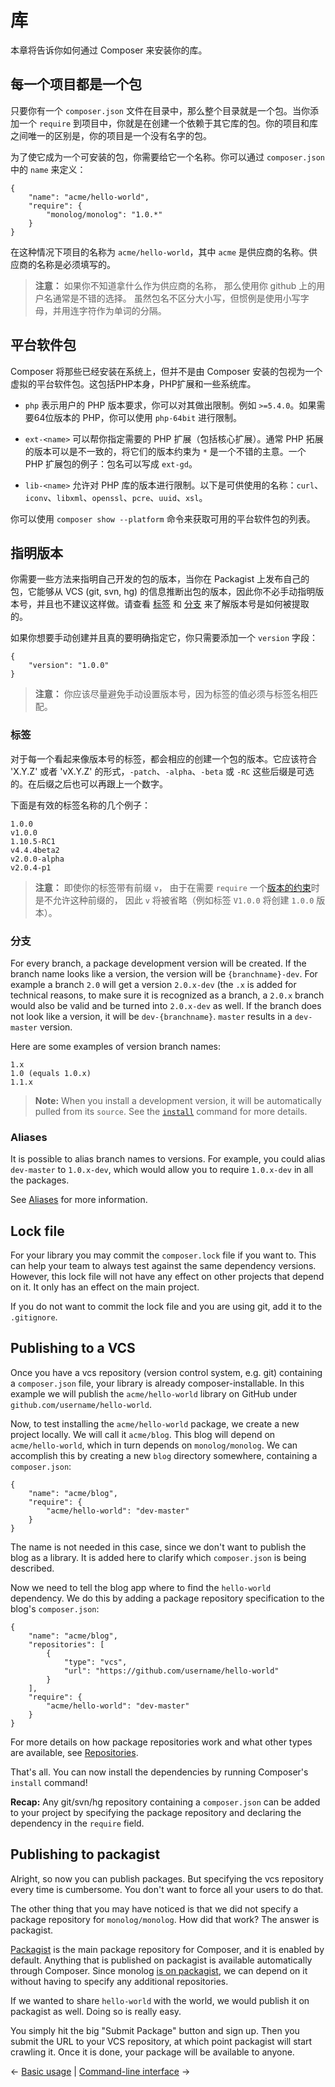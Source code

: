 # 库

本章将告诉你如何通过 Composer 来安装你的库。

## 每一个项目都是一个包

只要你有一个 `composer.json` 文件在目录中，那么整个目录就是一个包。当你添加一个 `require` 到项目中，你就是在创建一个依赖于其它库的包。你的项目和库之间唯一的区别是，你的项目是一个没有名字的包。

为了使它成为一个可安装的包，你需要给它一个名称。你可以通过 `composer.json` 中的 `name` 来定义：

    {
        "name": "acme/hello-world",
        "require": {
            "monolog/monolog": "1.0.*"
        }
    }

在这种情况下项目的名称为 `acme/hello-world`，其中 `acme` 是供应商的名称。供应商的名称是必须填写的。

> **注意：** 如果你不知道拿什么作为供应商的名称，
> 那么使用你 github 上的用户名通常是不错的选择。
> 虽然包名不区分大小写，但惯例是使用小写字母，并用连字符作为单词的分隔。

## 平台软件包

Composer 将那些已经安装在系统上，但并不是由 Composer 安装的包视为一个虚拟的平台软件包。这包括PHP本身，PHP扩展和一些系统库。

* `php` 表示用户的 PHP 版本要求，你可以对其做出限制。例如 `>=5.4.0`。如果需要64位版本的 PHP，你可以使用 `php-64bit` 进行限制。

* `ext-<name>` 可以帮你指定需要的 PHP 扩展（包括核心扩展）。通常 PHP 拓展的版本可以是不一致的，将它们的版本约束为 `*` 是一个不错的主意。一个 PHP 扩展包的例子：包名可以写成 `ext-gd`。

* `lib-<name>` 允许对 PHP 库的版本进行限制。以下是可供使用的名称：`curl`、`iconv`、`libxml`、`openssl`、`pcre`、`uuid`、`xsl`。

你可以使用 `composer show --platform` 命令来获取可用的平台软件包的列表。

## 指明版本

你需要一些方法来指明自己开发的包的版本，当你在 Packagist 上发布自己的包，它能够从 VCS (git, svn,
hg) 的信息推断出包的版本，因此你不必手动指明版本号，并且也不建议这样做。请查看 [标签](#标签) 和 [分支](#分支) 来了解版本号是如何被提取的。

如果你想要手动创建并且真的要明确指定它，你只需要添加一个 `version` 字段：

    {
        "version": "1.0.0"
    }

> **注意：** 你应该尽量避免手动设置版本号，因为标签的值必须与标签名相匹配。

### 标签

对于每一个看起来像版本号的标签，都会相应的创建一个包的版本。它应该符合 'X.Y.Z' 或者 'vX.Y.Z' 的形式，`-patch`、`-alpha`、`-beta` 或 `-RC` 这些后缀是可选的。在后缀之后也可以再跟上一个数字。

下面是有效的标签名称的几个例子：

    1.0.0
    v1.0.0
    1.10.5-RC1
    v4.4.4beta2
    v2.0.0-alpha
    v2.0.4-p1

> **注意：** 即使你的标签带有前缀 `v`，
> 由于在需要 `require` 一个[版本的约束](01-basic-usage.md#包版本)时是不允许这种前缀的，
> 因此 `v` 将被省略（例如标签 `V1.0.0` 将创建 `1.0.0` 版本）。

### 分支

For every branch, a package development version will be created. If the branch
name looks like a version, the version will be `{branchname}-dev`. For example
a branch `2.0` will get a version `2.0.x-dev` (the `.x` is added for technical
reasons, to make sure it is recognized as a branch, a `2.0.x` branch would also
be valid and be turned into `2.0.x-dev` as well. If the branch does not look
like a version, it will be `dev-{branchname}`. `master` results in a
`dev-master` version.

Here are some examples of version branch names:

    1.x
    1.0 (equals 1.0.x)
    1.1.x

> **Note:** When you install a development version, it will be automatically
> pulled from its `source`. See the [`install`](03-cli.md#install) command
> for more details.

### Aliases

It is possible to alias branch names to versions. For example, you could alias
`dev-master` to `1.0.x-dev`, which would allow you to require `1.0.x-dev` in all
the packages.

See [Aliases](articles/aliases.md) for more information.

## Lock file

For your library you may commit the `composer.lock` file if you want to. This
can help your team to always test against the same dependency versions.
However, this lock file will not have any effect on other projects that depend
on it. It only has an effect on the main project.

If you do not want to commit the lock file and you are using git, add it to
the `.gitignore`.

## Publishing to a VCS

Once you have a vcs repository (version control system, e.g. git) containing a
`composer.json` file, your library is already composer-installable. In this
example we will publish the `acme/hello-world` library on GitHub under
`github.com/username/hello-world`.

Now, to test installing the `acme/hello-world` package, we create a new
project locally. We will call it `acme/blog`. This blog will depend on
`acme/hello-world`, which in turn depends on `monolog/monolog`. We can
accomplish this by creating a new `blog` directory somewhere, containing a
`composer.json`:

    {
        "name": "acme/blog",
        "require": {
            "acme/hello-world": "dev-master"
        }
    }

The name is not needed in this case, since we don't want to publish the blog
as a library. It is added here to clarify which `composer.json` is being
described.

Now we need to tell the blog app where to find the `hello-world` dependency.
We do this by adding a package repository specification to the blog's
`composer.json`:

    {
        "name": "acme/blog",
        "repositories": [
            {
                "type": "vcs",
                "url": "https://github.com/username/hello-world"
            }
        ],
        "require": {
            "acme/hello-world": "dev-master"
        }
    }

For more details on how package repositories work and what other types are
available, see [Repositories](05-repositories.md).

That's all. You can now install the dependencies by running Composer's
`install` command!

**Recap:** Any git/svn/hg repository containing a `composer.json` can be added
to your project by specifying the package repository and declaring the
dependency in the `require` field.

## Publishing to packagist

Alright, so now you can publish packages. But specifying the vcs repository
every time is cumbersome. You don't want to force all your users to do that.

The other thing that you may have noticed is that we did not specify a package
repository for `monolog/monolog`. How did that work? The answer is packagist.

[Packagist](https://packagist.org/) is the main package repository for
Composer, and it is enabled by default. Anything that is published on
packagist is available automatically through Composer. Since monolog
[is on packagist](https://packagist.org/packages/monolog/monolog), we can depend
on it without having to specify any additional repositories.

If we wanted to share `hello-world` with the world, we would publish it on
packagist as well. Doing so is really easy.

You simply hit the big "Submit Package" button and sign up. Then you submit
the URL to your VCS repository, at which point packagist will start crawling
it. Once it is done, your package will be available to anyone.

&larr; [Basic usage](01-basic-usage.md) |  [Command-line interface](03-cli.md) &rarr;
